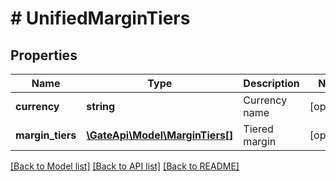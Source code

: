 # # UnifiedMarginTiers

## Properties

Name | Type | Description | Notes
------------ | ------------- | ------------- | -------------
**currency** | **string** | Currency name | [optional] 
**margin_tiers** | [**\GateApi\Model\MarginTiers[]**](MarginTiers.md) | Tiered margin | [optional] 

[[Back to Model list]](../../README.md#documentation-for-models) [[Back to API list]](../../README.md#documentation-for-api-endpoints) [[Back to README]](../../README.md)
